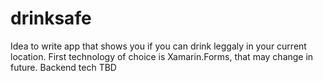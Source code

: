 # drinksafe
Idea to write app that shows you if you can drink leggaly in your current location.
First technology of choice is Xamarin.Forms, that may change in future.
Backend tech TBD
